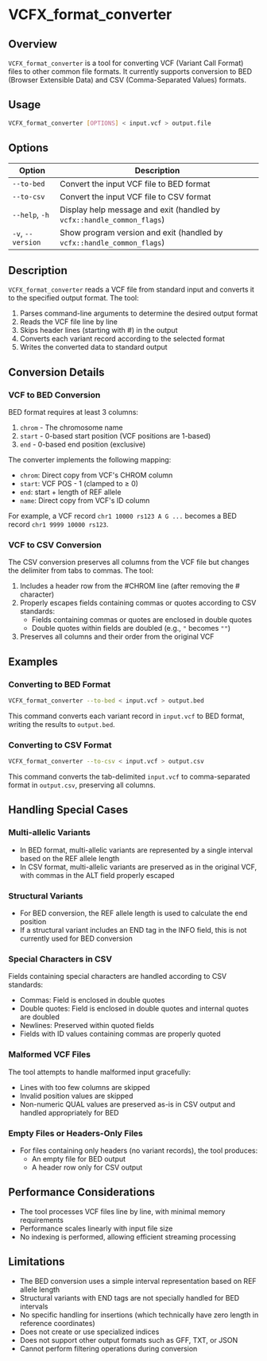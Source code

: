 # VCFX_format_converter

## Overview
`VCFX_format_converter` is a tool for converting VCF (Variant Call Format) files to other common file formats. It currently supports conversion to BED (Browser Extensible Data) and CSV (Comma-Separated Values) formats.

## Usage
```bash
VCFX_format_converter [OPTIONS] < input.vcf > output.file
```

## Options
| Option | Description |
|--------|-------------|
| `--to-bed` | Convert the input VCF file to BED format |
| `--to-csv` | Convert the input VCF file to CSV format |
| `--help`, `-h` | Display help message and exit (handled by `vcfx::handle_common_flags`) |
| `-v`, `--version` | Show program version and exit (handled by `vcfx::handle_common_flags`) |

## Description
`VCFX_format_converter` reads a VCF file from standard input and converts it to the specified output format. The tool:

1. Parses command-line arguments to determine the desired output format
2. Reads the VCF file line by line
3. Skips header lines (starting with #) in the output
4. Converts each variant record according to the selected format
5. Writes the converted data to standard output

## Conversion Details

### VCF to BED Conversion
BED format requires at least 3 columns:
1. `chrom` - The chromosome name
2. `start` - 0-based start position (VCF positions are 1-based)
3. `end` - 0-based end position (exclusive)

The converter implements the following mapping:
- `chrom`: Direct copy from VCF's CHROM column
- `start`: VCF POS - 1 (clamped to ≥ 0)
- `end`: start + length of REF allele
- `name`: Direct copy from VCF's ID column

For example, a VCF record `chr1 10000 rs123 A G ...` becomes a BED record `chr1 9999 10000 rs123`.

### VCF to CSV Conversion
The CSV conversion preserves all columns from the VCF file but changes the delimiter from tabs to commas. The tool:

1. Includes a header row from the #CHROM line (after removing the # character)
2. Properly escapes fields containing commas or quotes according to CSV standards:
   - Fields containing commas or quotes are enclosed in double quotes
   - Double quotes within fields are doubled (e.g., `"` becomes `""`)
3. Preserves all columns and their order from the original VCF

## Examples

### Converting to BED Format
```bash
VCFX_format_converter --to-bed < input.vcf > output.bed
```

This command converts each variant record in `input.vcf` to BED format, writing the results to `output.bed`.

### Converting to CSV Format
```bash
VCFX_format_converter --to-csv < input.vcf > output.csv
```

This command converts the tab-delimited `input.vcf` to comma-separated format in `output.csv`, preserving all columns.

## Handling Special Cases

### Multi-allelic Variants
- In BED format, multi-allelic variants are represented by a single interval based on the REF allele length
- In CSV format, multi-allelic variants are preserved as in the original VCF, with commas in the ALT field properly escaped

### Structural Variants
- For BED conversion, the REF allele length is used to calculate the end position
- If a structural variant includes an END tag in the INFO field, this is not currently used for BED conversion

### Special Characters in CSV
Fields containing special characters are handled according to CSV standards:
- Commas: Field is enclosed in double quotes
- Double quotes: Field is enclosed in double quotes and internal quotes are doubled
- Newlines: Preserved within quoted fields
- Fields with ID values containing commas are properly quoted

### Malformed VCF Files
The tool attempts to handle malformed input gracefully:
- Lines with too few columns are skipped
- Invalid position values are skipped
- Non-numeric QUAL values are preserved as-is in CSV output and handled appropriately for BED

### Empty Files or Headers-Only Files
- For files containing only headers (no variant records), the tool produces:
  - An empty file for BED output
  - A header row only for CSV output

## Performance Considerations
- The tool processes VCF files line by line, with minimal memory requirements
- Performance scales linearly with input file size
- No indexing is performed, allowing efficient streaming processing

## Limitations
- The BED conversion uses a simple interval representation based on REF allele length
- Structural variants with END tags are not specially handled for BED intervals
- No specific handling for insertions (which technically have zero length in reference coordinates)
- Does not create or use specialized indices
- Does not support other output formats such as GFF, TXT, or JSON
- Cannot perform filtering operations during conversion 